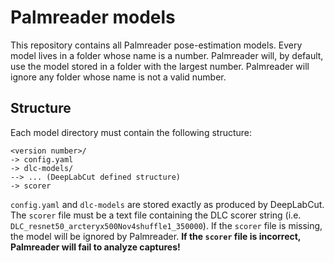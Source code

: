 # Palmreader models

This repository contains all Palmreader pose-estimation models. Every model lives in a folder whose name is a number. Palmreader will, by default, use the model stored in a folder
with the largest number. Palmreader will ignore any folder whose name is not a valid number.

## Structure

Each model directory must contain the following structure:
```
<version number>/
-> config.yaml
-> dlc-models/
--> ... (DeepLabCut defined structure)
-> scorer
```

`config.yaml` and `dlc-models` are stored exactly as produced by DeepLabCut. The `scorer` file must be a text file containing the DLC scorer string (i.e. `DLC_resnet50_arcteryx500Nov4shuffle1_350000`).
If the `scorer` file is missing, the model will be ignored by Palmreader. **If the `scorer` file is incorrect, Palmreader will fail to analyze captures!**
